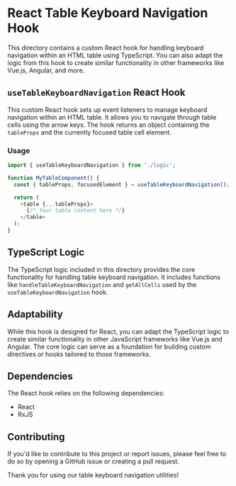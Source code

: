 # React Table Keyboard Navigation Hook

This directory contains a custom React hook for handling keyboard navigation within an HTML table using TypeScript. You can also adapt the logic from this hook to create similar functionality in other frameworks like Vue.js, Angular, and more.

## `useTableKeyboardNavigation` React Hook

This custom React hook sets up event listeners to manage keyboard navigation within an HTML table. It allows you to navigate through table cells using the arrow keys. The hook returns an object containing the `tableProps` and the currently focused table cell element.

### Usage

```javascript
import { useTableKeyboardNavigation } from './logic';

function MyTableComponent() {
  const { tableProps, focusedElement } = useTableKeyboardNavigation();

  return (
    <table {...tableProps}>
      {/* Your table content here */}
    </table>
  );
}
``` 
## TypeScript Logic

The TypeScript logic included in this directory provides the core functionality for handling table keyboard navigation. It includes functions like `handleTableKeyboardNavigation` and `getAllCells` used by the `useTableKeyboardNavigation` hook.

## Adaptability

While this hook is designed for React, you can adapt the TypeScript logic to create similar functionality in other JavaScript frameworks like Vue.js and Angular. The core logic can serve as a foundation for building custom directives or hooks tailored to those frameworks.

## Dependencies

The React hook relies on the following dependencies:

- React
- RxJS

## Contributing

If you'd like to contribute to this project or report issues, please feel free to do so by opening a GitHub issue or creating a pull request.

Thank you for using our table keyboard navigation utilities!
```
